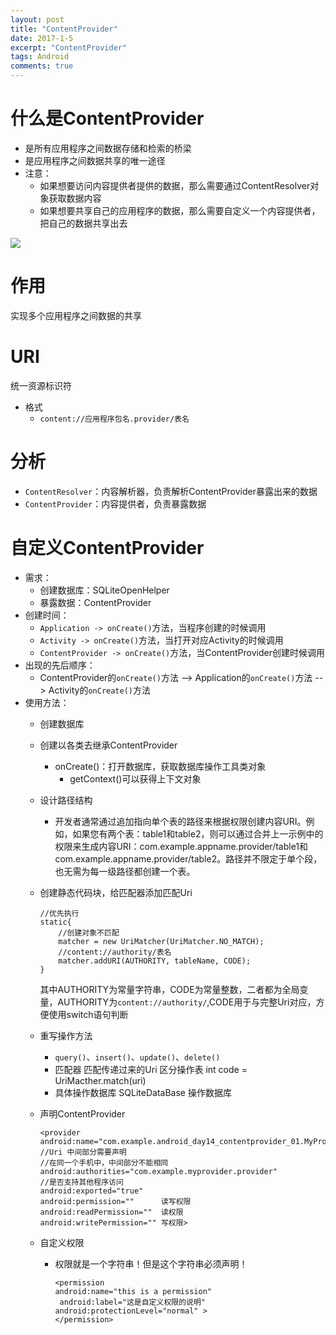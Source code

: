```yaml
---
layout: post
title: "ContentProvider"
date: 2017-1-5
excerpt: "ContentProvider"
tags: Android
comments: true
---
```


# 什么是ContentProvider
- 是所有应用程序之间数据存储和检索的桥梁
- 是应用程序之间数据共享的唯一途径
- 注意：
    - 如果想要访问内容提供者提供的数据，那么需要通过ContentResolver对象获取数据内容
    - 如果想要共享自己的应用程序的数据，那么需要自定义一个内容提供者，把自己的数据共享出去

![](http://p1.bpimg.com/567571/a3b46d90c0e9ede9.png)

# 作用
实现多个应用程序之间数据的共享

# URI
统一资源标识符

- 格式
    - ``content://应用程序包名.provider/表名``

# 分析
- ``ContentResolver``：内容解析器，负责解析ContentProvider暴露出来的数据
- ``ContentProvider``：内容提供者，负责暴露数据

# 自定义ContentProvider
- 需求：
    - 创建数据库：SQLiteOpenHelper
    - 暴露数据：ContentProvider
- 创建时间：
    - ``Application -> onCreate()``方法，当程序创建的时候调用
    - ``Activity -> onCreate()``方法，当打开对应Activity的时候调用
    - ``ContentProvider -> onCreate()``方法，当ContentProvider创建时候调用
- 出现的先后顺序：
    - ContentProvider的``onCreate()``方法 --> Application的``onCreate()``方法 --> Activity的``onCreate()``方法
- 使用方法：
    - 创建数据库
    - 创建以各类去继承ContentProvider
        - onCreate()：打开数据库，获取数据库操作工具类对象
            - getContext()可以获得上下文对象
    - 设计路径结构
        - 开发者通常通过追加指向单个表的路径来根据权限创建内容URI。例如，如果您有两个表：table1和table2，则可以通过合并上一示例中的权限来生成内容URI：com.example.appname.provider/table1和com.example.appname.provider/table2。路径并不限定于单个段，也无需为每一级路径都创建一个表。
    - 创建静态代码块，给匹配器添加匹配Uri

        ```
        //优先执行
        static{
            //创建对象不匹配
            matcher = new UriMatcher(UriMatcher.NO_MATCH);
            //content://authority/表名
            matcher.addURI(AUTHORITY, tableName, CODE);
        }
        ```
        其中AUTHORITY为常量字符串，CODE为常量整数，二者都为全局变量，AUTHORITY为`content://authority/`,CODE用于与完整Uri对应，方便使用switch语句判断
    - 重写操作方法
        - ``query()``、``insert()``、``update()``、``delete()``
        - 匹配器 匹配传递过来的Uri 区分操作表
             int code = UriMacther.match(uri)
        - 具体操作数据库
             SQLiteDataBase 操作数据库
    - 声明ContentProvider

        ```
        <provider
        android:name="com.example.android_day14_contentprovider_01.MyProvider"  
        //Uri 中间部分需要声明  
        //在同一个手机中，中间部分不能相同
        android:authorities="com.example.myprovider.provider"
        //是否支持其他程序访问
        android:exported="true"
        android:permission=""      读写权限
        android:readPermission=""  读权限
        android:writePermission="" 写权限>
        ```
    - 自定义权限
        - 权限就是一个字符串！但是这个字符串必须声明！
        
	        ```
	        <permission
	        android:name="this is a permission"
	         android:label="这是自定义权限的说明"
	        android:protectionLevel="normal" >
	        </permission>
	        ```

